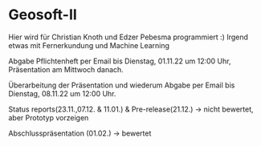 # Geosoft-II
Hier wird für Christian Knoth und Edzer Pebesma programmiert :) Irgend etwas mit Fernerkundung und Machine Learning

Abgabe Pflichtenheft per Email bis Dienstag, 01.11.22 um 12:00 Uhr, Präsentation am Mittwoch danach.

Überarbeitung der Präsentation und wiederum Abgabe per Email bis Dienstag, 08.11.22 um 12:00 Uhr.

Status reports(23.11.,07.12. & 11.01.) & Pre-release(21.12.)  -> nicht bewertet, aber Prototyp vorzeigen
 
Abschlusspräsentation (01.02.)  -> bewertet
